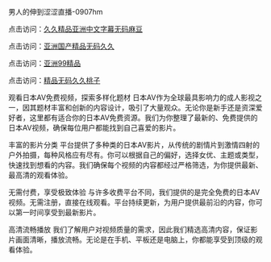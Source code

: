 男人的伸到涩涩直播-0907hm

点击访问：<a href="https://heiliaoll4qsx.pages.dev">久久精品亚洲中文字幕无码麻豆</a>

点击访问：<a href="https://heiliaowt0d7p.pages.dev">亚洲国产精品无码久久</a>

点击访问：<a href="https://heiliaozj3tjd.pages.dev">亚洲99精品</a>

点击访问：<a href="https://heiliaowzu4ur.pages.dev">精品无码久久桃子</a>

观看日本AV免费视频，探索多样化题材
日本AV作为全球最具影响力的成人影视之一，因其题材丰富和创新的内容设计，吸引了大量观众。无论你是新手还是资深爱好者，这里都有适合你的日本AV免费资源。我们为你整理了最新的、免费提供的日本AV视频，确保每位用户都能找到自己喜爱的影片。

丰富的影片分类
平台提供了多种类的日本AV影片，从传统的剧情片到激情四射的户外拍摄，每种风格应有尽有。你可以根据自己的偏好，选择女优、主题或类型，快速找到想看的内容。我们确保每个视频的内容都经过严格筛选，为你提供最新、最高清的观看体验。

无需付费，享受极致体验
与许多收费平台不同，我们提供的是完全免费的日本AV视频。无需注册，直接在线观看。平台持续更新，为用户提供最前沿的内容，你可以第一时间享受到最新影片。

高清流畅播放
我们了解用户对视频质量的需求，因此我们精选高清内容，保证影片画面清晰，播放流畅。无论是在手机、平板还是电脑上，你都能享受到顶级的观看体验。


<span style="display:none;">[Canonical link](https://github.com/hh54053/385403 ）</span>
